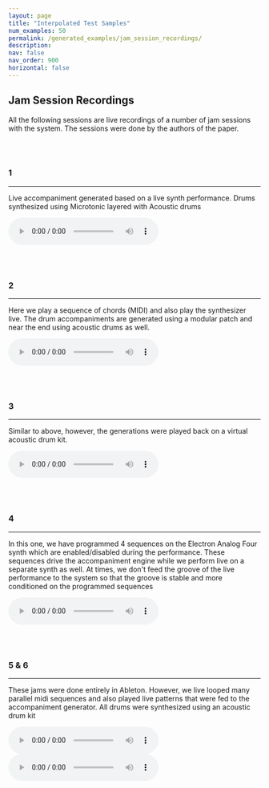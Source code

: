 ```yaml
---
layout: page
title: "Interpolated Test Samples"
num_examples: 50
permalink: /generated_examples/jam_session_recordings/
description: 
nav: false
nav_order: 900
horizontal: false
---
```


## Jam Session Recordings

All the following sessions are live recordings of a number of jam sessions with
the system. The sessions were done by the authors of the paper. 

<br><br>

### 1  

---

Live accompaniment generated based on a live synth performance. Drums synthesized using Microtonic layered with Acoustic drums

<audio width="600" height="200" controls>
  <source src="/assets/audio/2_Feb12_CardinalAndAcousticDrumsLayered_Polybrute.mp3" type="audio/mp3">
  Your browser does not support the video tag.
</audio>

<br><br>

### 2 

---

Here we play a sequence of chords (MIDI) and also play the synthesizer live. The drum accompaniments are generated using a modular patch and near the end using acoustic drums as well.
 

<audio width="600" height="200" controls>
  <source src="/assets/audio/1_Feb12_CardinalVCV_Polybrute.mp3" type="audio/mp3">
  Your browser does not support the video tag.
</audio>


<br><br>


### 3

---

Similar to above, however, the generations were played back on a virtual acoustic drum kit.

<audio width="600" height="200" controls>
  <source src="/assets/audio/3_Feb8_Acoustic Drums_Polybrute.mp3" type="audio/mp3">
  Your browser does not support the video tag.
</audio>


<br><br>

### 4

---

In this one, we have programmed 4 sequences on the Electron Analog Four synth which are enabled/disabled during the performance. These sequences drive the accompaniment engine while we perform live on a separate synth as well. At times, we don't feed the groove of the live performance to the system so that the groove is stable and more conditioned on the programmed sequences

<audio width="600" height="200" controls>
  <source src="/assets/audio/4_Feb2_A4SequencesAndPolybruteAcousticDrums.mp3" type="audio/mp3">
  Your browser does not support the video tag.
</audio>

<br><br>

### 5 & 6 

---

These jams were done entirely in Ableton. However, we live looped many parallel midi sequences and also played live patterns that were fed to the accompaniment generator. All drums were synthesized using an acoustic drum kit

<audio width="600" height="200" controls>
  <source src="/assets/audio/5_Jan12_MultipleSequencesLoopedAbletonPush2.mp3" type="audio/mp3">
  Your browser does not support the video tag.
</audio>

<br>

<audio width="600" height="200" controls>
  <source src="/assets/audio/6_Jan17_SameSetupAs5.mp3" type="audio/mp3">
  Your browser does not support the video tag.
</audio>
